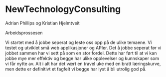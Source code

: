 # NewTechnologyConsulting
Adrian Phillips og Kristian Hjelmtveit

Arbeidsprossesen

Vi startet med å jobbe seperat og leste oss opp på de ulike temaene. Vi testet og utviklet små web applikasjoner og APIer. 
Det å jobbe seperat før vi jobbet sammen har vi sett på som en stor fordel. 
Dette har ført til at vi kan jobbe mye mer effektiv og begge har ulike opplevelser og kunnskaper som vi får nytte av.
Alt i alt har det vært en travel uke med en bratt læringskurve, men dette er definitivt et fagfelt vi begge har lyst å bli utrolig god på.
